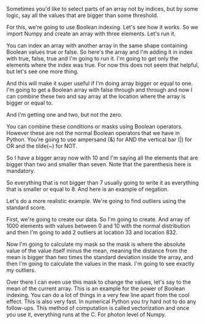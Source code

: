 Sometimes you'd like to select parts of an array not by indices, but by some logic, say all the values that are bigger than some threshold.

For this, we're going to use Boolean indexing. Let's see how it works. So we import Numpy and create an array with three elements. Let's run it.

You can index an array with another array in the same shape containing Boolean values true or false. So here's the array and I'm adding it in index with true, false, true and I'm going to run it. I'm going to get only the elements where the index was true. For now this does not seem that helpful, but let's see one more thing.

And this will make it super useful if I'm doing array bigger or equal to one. I'm going to get a Boolean array with false through and through and now I can combine these two and say array at the location where the array is bigger or equal to.

And I'm getting one and two, but not the zero.

You can combine these conditions or masks using Boolean operators. However these are not the normal Boolean operators that we have in Python. You're going to use ampersand (&) for AND the vertical bar (|) for OR and the tilde(~) for NOT.

So I have a bigger array now with 10 and I'm saying all the elements that are bigger than two and smaller than seven. Note that the parenthesis here is mandatory.

So everything that is not bigger than 7 usually going to write it as everything that is smaller or equal to 8. And here is an example of negation.

Let's do a more realistic example. We're going to find outliers using the standard score.

First, we're going to create our data. So I'm going to create. And array of 1000 elements with values between 0 and 10 with the normal distribution and then I'm going to add 2 outliers at location 33 and location 832.

Now I'm going to calculate my mask so the mask is where the absolute value of the value itself minus the mean, meaning the distance from the mean is bigger than two times the standard deviation inside the array, and then I'm going to calculate the values in the mask. I'm going to see exactly my outliers.

Over there I can even use this mask to change the values, let's say to the mean of the current array. This is an example for the power of Boolean indexing. You can do a lot of things in a very few line apart from the cool effect. This is also very fast. In numerical Python you try hard not to do any follow-ups. This method of computation is called vectorization and once you use it, everything runs at the C. For photon level of Numpy.


